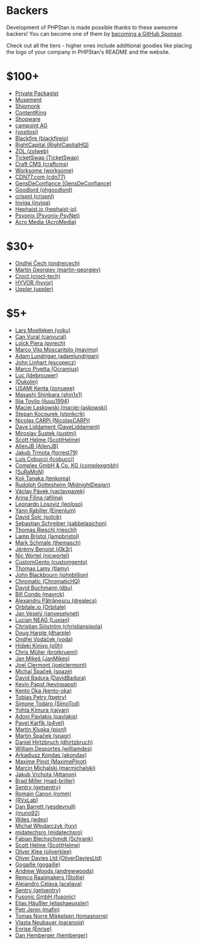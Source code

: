 # Backers

Development of PHPStan is made possible thanks to these awesome backers!
You can become one of them by [becoming a GitHub Sponsor](https://github.com/sponsors/ondrejmirtes/).

Check out all the tiers - higher ones include additional goodies like placing
the logo of your company in PHPStan's README and the website.

# $100+

<ul>
<li><a href="https://packagist.com/">Private Packagist</a></li>
<li><a href="https://careers.tuigroup.com/jobs/">Musement</a></li>
<li><a href="https://www.startupjobs.cz/startup/shipmonk">Shipmonk</a></li>
<li><a href="https://www.contentkingapp.com/?ref=php-developer&utm_source=phpstan&utm_medium=referral&utm_campaign=sponsorship">ContentKing</a></li>
<li><a href="https://www.shopware.com/en/">Shopware</a></li>
<li><a href="https://www.campoint.net">campoint AG</a></li>

<!-- hundred --><li><a href="https://github.com/yositosi"> (yositosi)</a></li><li><a href="https://github.com/blackfireio">Blackfire (blackfireio)</a></li><li><a href="https://github.com/RightCapitalHQ">RightCapital (RightCapitalHQ)</a></li><li><a href="https://github.com/zolweb">ZOL (zolweb)</a></li><li><a href="https://github.com/TicketSwap">TicketSwap (TicketSwap)</a></li><li><a href="https://github.com/craftcms">Craft CMS (craftcms)</a></li><li><a href="https://github.com/worksome">Worksome (worksome)</a></li><li><a href="https://github.com/cdn77">CDN77.com (cdn77)</a></li><li><a href="https://github.com/GensDeConfiance">GensDeConfiance (GensDeConfiance)</a></li><!-- hundred -->

<!-- hundred-org --><li><a href="https://github.com/ohgoodlord">Goodlord (ohgoodlord)</a></li><li><a href="https://github.com/crispnl">crispnl (crispnl)</a></li><li><a href="https://github.com/inviqa">Inviqa (inviqa)</a></li><li><a href="https://github.com/hephaist-io">Hephaist.io (hephaist-io)</a></li><li><a href="https://github.com/Psyonix-PsyNet">Psyonix (Psyonix-PsyNet)</a></li><li><a href="https://github.com/AcroMedia">Acro Media (AcroMedia)</a></li><!-- hundred-org -->
</ul>

# $30+

<ul>
<!-- thirty --><li><a href="https://github.com/ondrejcech">Ondřej Čech (ondrejcech)</a></li><li><a href="https://github.com/martin-georgiev">Martin Georgiev (martin-georgiev)</a></li><li><a href="https://github.com/croct-tech">Croct (croct-tech)</a></li><li><a href="https://github.com/hyvor">HYVOR (hyvor)</a></li><li><a href="https://github.com/uppler">Uppler (uppler)</a></li><!-- thirty -->

<!-- thirty-org --><!-- thirty-org -->
</ul>

# $5+

<ul>
<!-- five --><li><a href="https://github.com/voku">Lars Moelleken (voku)</a></li><li><a href="https://github.com/canvural">Can Vural (canvural)</a></li><li><a href="https://github.com/pyrech">Loïck Piera (pyrech)</a></li><li><a href="https://github.com/mavimo">Marco Vito Moscaritolo (mavimo)</a></li><li><a href="https://github.com/adamlundrigan">Adam Lundrigan (adamlundrigan)</a></li><li><a href="https://github.com/escopecz">John Linhart (escopecz)</a></li><li><a href="https://github.com/Ocramius">Marco Pivetta (Ocramius)</a></li><li><a href="https://github.com/ldebrouwer">Luc (ldebrouwer)</a></li><li><a href="https://github.com/Dukolm"> (Dukolm)</a></li><li><a href="https://github.com/zonuexe">USAMI Kenta (zonuexe)</a></li><li><a href="https://github.com/shin1x1">Masashi Shinbara (shin1x1)</a></li><li><a href="https://github.com/iluuu1994">Ilija Tovilo (iluuu1994)</a></li><li><a href="https://github.com/maciej-laskowski">Maciej Laskowski (maciej-laskowski)</a></li><li><a href="https://github.com/stpnkcrk">Stepan Kocourek (stpnkcrk)</a></li><li><a href="https://github.com/NicolasCARPi">Nicolas CARPi (NicolasCARPi)</a></li><li><a href="https://github.com/DaveLiddament">Dave Liddament (DaveLiddament)</a></li><li><a href="https://github.com/sustmi">Miroslav Šustek (sustmi)</a></li><li><a href="https://github.com/ScottHelme">Scott Helme (ScottHelme)</a></li><li><a href="https://github.com/AllenJB">AllenJB (AllenJB)</a></li><li><a href="https://github.com/forrest79">Jakub Trmota (forrest79)</a></li><li><a href="https://github.com/lcobucci">Luís Cobucci (lcobucci)</a></li><li><a href="https://github.com/complexgmbh">Complex GmbH & Co. KG (complexgmbh)</a></li><li><a href="https://github.com/SuRaMoN"> (SuRaMoN)</a></li><li><a href="https://github.com/tenkoma">Koji Tanaka (tenkoma)</a></li><li><a href="https://github.com/MidnightDesign">Rudolph Gottesheim (MidnightDesign)</a></li><li><a href="https://github.com/vaclavpavek">Václav Pávek (vaclavpavek)</a></li><li><a href="https://github.com/afilina">Anna Filina (afilina)</a></li><li><a href="https://github.com/leoloso">Leonardo Losoviz (leoloso)</a></li><li><a href="https://github.com/Einenlum">Yann Rabiller (Einenlum)</a></li><li><a href="https://github.com/solcik">David Šolc (solcik)</a></li><li><a href="https://github.com/sabbelasichon">Sebastian Schreiber (sabbelasichon)</a></li><li><a href="https://github.com/rieschl">Thomas Rieschl (rieschl)</a></li><li><a href="https://github.com/lampbristol">Lamp Bristol (lampbristol)</a></li><li><a href="https://github.com/themasch">Mark Schmale (themasch)</a></li><li><a href="https://github.com/j0k3r">Jérémy Benoist (j0k3r)</a></li><li><a href="https://github.com/nicwortel">Nic Wortel (nicwortel)</a></li><li><a href="https://github.com/customgento">CustomGento (customgento)</a></li><li><a href="https://github.com/tlamy">Thomas Lamy (tlamy)</a></li><li><a href="https://github.com/johnbillion">John Blackbourn (johnbillion)</a></li><li><a href="https://github.com/ChromaticHQ">Chromatic (ChromaticHQ)</a></li><li><a href="https://github.com/dbu">David Buchmann (dbu)</a></li><li><a href="https://github.com/mavrck">Bill Condo (mavrck)</a></li><li><a href="https://github.com/drealecs">Alexandru Pătrănescu (drealecs)</a></li><li><a href="https://github.com/Orbitale">Orbitale.io (Orbitale)</a></li><li><a href="https://github.com/janveselynet">Jan Veselý (janveselynet)</a></li><li><a href="https://github.com/Luxian">Lucian NEAG (Luxian)</a></li><li><a href="https://github.com/christiansipola">Christian Sjöström (christiansipola)</a></li><li><a href="https://github.com/dharple">Doug Harple (dharple)</a></li><li><a href="https://github.com/voda">Ondřej Vodáček (voda)</a></li><li><a href="https://github.com/o0h">Hideki Kinjyo (o0h)</a></li><li><a href="https://github.com/brotkrueml">Chris Müller (brotkrueml)</a></li><li><a href="https://github.com/JanMikes">Jan Mikeš (JanMikes)</a></li><li><a href="https://github.com/joelclermont">Joel Clermont (joelclermont)</a></li><li><a href="https://github.com/spaze">Michal Špaček (spaze)</a></li><li><a href="https://github.com/DavidBadura">David Badura (DavidBadura)</a></li><li><a href="https://github.com/kevinpapst">Kevin Papst (kevinpapst)</a></li><li><a href="https://github.com/kento-oka">Kento Oka (kento-oka)</a></li><li><a href="https://github.com/tpetry">Tobias Petry (tpetry)</a></li><li><a href="https://github.com/SimoTod">Simone Todaro (SimoTod)</a></li><li><a href="https://github.com/rajyan">Yohta Kimura (rajyan)</a></li><li><a href="https://github.com/pavlakis">Adoni Pavlakis (pavlakis)</a></li><li><a href="https://github.com/p4veI">Pavel Karfík (p4veI)</a></li><li><a href="https://github.com/pionl">Martin Kluska (pionl)</a></li><li><a href="https://github.com/spagr">Martin Špaček (spagr)</a></li><li><a href="https://github.com/dhirtzbruch">Daniel Hirtzbruch (dhirtzbruch)</a></li><li><a href="https://github.com/williamdes">William Desportes (williamdes)</a></li><li><a href="https://github.com/akondas">Arkadiusz Kondas (akondas)</a></li><li><a href="https://github.com/MaximePinot">Maxime Pinot (MaximePinot)</a></li><li><a href="https://github.com/marmichalski">Marcin Michalski (marmichalski)</a></li><li><a href="https://github.com/Attanon">Jakub Vrchota (Attanon)</a></li><li><a href="https://github.com/mad-briller">Brad Miller (mad-briller)</a></li><li><a href="https://github.com/getsentry">Sentry (getsentry)</a></li><li><a href="https://github.com/romm">Romain Canon (romm)</a></li><li><a href="https://github.com/RVxLab"> (RVxLab)</a></li><li><a href="https://github.com/yesdevnull">Dan Barrett (yesdevnull)</a></li><li><a href="https://github.com/muno92"> (muno92)</a></li><li><a href="https://github.com/wdes">Wdes (wdes)</a></li><!-- five -->

<!-- five-org --><li><a href="https://github.com/hxv">Michał Włodarczyk (hxv)</a></li><li><a href="https://github.com/midatechsro">midatechsro (midatechsro)</a></li><li><a href="https://github.com/Schrank">Fabian Blechschmidt (Schrank)</a></li><li><a href="https://github.com/ScottHelme">Scott Helme (ScottHelme)</a></li><li><a href="https://github.com/oliverklee">Oliver Klee (oliverklee)</a></li><li><a href="https://github.com/OliverDaviesLtd">Oliver Davies Ltd (OliverDaviesLtd)</a></li><li><a href="https://github.com/gogaille">Gogaille (gogaille)</a></li><li><a href="https://github.com/andrewwoods">Andrew Woods (andrewwoods)</a></li><li><a href="https://github.com/Stollie">Remco Raaijmakers (Stollie)</a></li><li><a href="https://github.com/acelaya">Alejandro Celaya (acelaya)</a></li><li><a href="https://github.com/getsentry">Sentry (getsentry)</a></li><li><a href="https://github.com/fusonic">Fusonic GmbH (fusonic)</a></li><li><a href="https://github.com/eliashaeussler">Elias Häußler (eliashaeussler)</a></li><li><a href="https://github.com/mafin">Petr Jenin (mafin)</a></li><li><a href="https://github.com/tomasnorre">Tomas Norre Mikkelsen (tomasnorre)</a></li><li><a href="https://github.com/paranoiq">Vlasta Neubauer (paranoiq)</a></li><li><a href="https://github.com/Enrise">Enrise (Enrise)</a></li><li><a href="https://github.com/hemberger">Dan Hemberger (hemberger)</a></li><!-- five-org -->
</ul>
